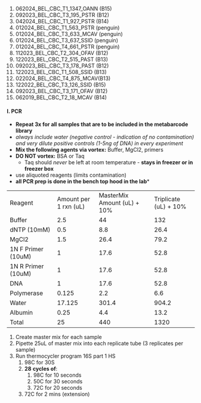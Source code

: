 1. 062024_BEL_CBC_T1_1347_OANN (B15)
2. 092023_BEL_CBC_T3_195_PSTR (B12)
3. 042024_BEL_CBC_T1_927_PSTR (B14)
4. 012024_BEL_CBC_T1_563_PSTR (penguin)
5. 012024_BEL_CBC_T3_633_MCAV (penguin)
6. 012024_BEL_CBC_T3_637_SSID (penguin)
7. 012024_BEL_CBC_T4_661_PSTR (penguin)
8. 112023_BEL_CBC_T2_304_OFAV (B12)
9. 122023_BEL_CBC_T2_515_PAST (B13)
10. 092023_BEL_CBC_T3_178_PAST (B12)
11. 122023_BEL_CBC_T1_508_SSID (B13)
12. 022024_BEL_CBC_T4_875_MCAV(B13)
13. 122022_BEL_CBC_T3_126_SSID (B15)
14. 092023_BEL_CBC_T3_171_OFAV (B12)
15. 062019_BEL_CBC_T2_18_MCAV (B14)


#### I. PCR

- **Repeat 3x for all samples that are to be included in the metabarcode library**
- *always include water (negative control - indication of no contamination) and very dilute positive controls (1-5ng of DNA) in every experiment*
- **Mix the following agents via vortex:** Buffer, MgCl2, primers
- **DO NOT vortex:** BSA or Taq
	- Taq should *never* be left at room temperature - **stays in freezer or in freezer box**
- use aliquoted reagents (limits contamination)
- **all PCR prep is done in the bench top hood in the lab***

|                    |                       |                             |                       |
| ------------------ | --------------------- | --------------------------- | --------------------- |
| Reagent            | Amount per 1 rxn (uL) | MasterMix Amount (uL) + 10% | Triplicate (uL) + 10% |
| Buffer             | 2.5                   | 44                          | 132                   |
| dNTP (10mM)        | 0.5                   | 8.8                         | 26.4                  |
| MgCl2              | 1.5                   | 26.4                        | 79.2                  |
| 1N F Primer (10uM) | 1                     | 17.6                        | 52.8                  |
| 1N R Primer (10uM) | 1                     | 17.6                        | 52.8                  |
| DNA                | 1                     | 17.6                        | 52.8                  |
| Polymerase         | 0.125                 | 2.2                         | 6.6                   |
| Water              | 17.125                | 301.4                       | 904.2                 |
| Albumin            | 0.25                  | 4.4                         | 13.2                  |
| Total              | 25                    | 440                         | 1320                  |
1. Create master mix for each sample
2. Pipette 25uL of master mix into each replicate tube (3 replicates per sample)
3. Run thermocycler program 16S part 1 HS
	1. 98C for 30S
	2. **28** **cycles of**:
		1. 98C for 10 seconds
		2. 50C for 30 seconds
		3. 72C for 20 seconds
	3. 72C for 2 mins (extension)